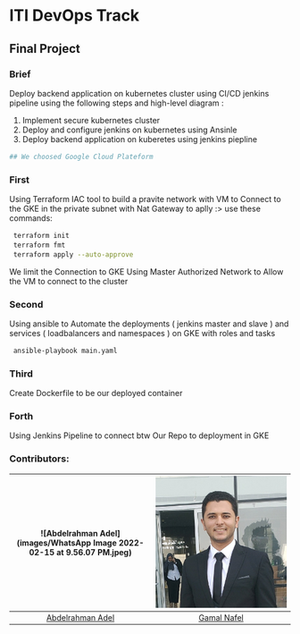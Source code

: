 # ITI DevOps Track 
## Final Project

### Brief
Deploy backend application on kubernetes cluster using CI/CD jenkins
pipeline using the following steps and high-level diagram :
1. Implement secure kubernetes cluster
2. Deploy and configure jenkins on kubernetes using Ansinle
3. Deploy backend application on kuberetes using jenkins piepline

```bash
## We choosed Google Cloud Plateform 
```
### First
Using Terraform IAC tool to build a pravite network with VM to Connect to the GKE in the private subnet with Nat Gateway
to aplly :> use these commands:
```bash
 terraform init
 terraform fmt
 terraform apply --auto-approve
```
We limit the Connection to GKE Using Master Authorized Network to Allow the VM to connect to the cluster

### Second
Using ansible to  Automate the deployments ( jenkins master and slave ) and services ( loadbalancers and namespaces ) on GKE with roles and tasks

```bash
 ansible-playbook main.yaml 
```

### Third 
Create Dockerfile to be our deployed container 


### Forth 
Using Jenkins Pipeline to connect btw Our Repo to deployment in GKE 



### Contributors:
|![Abdelrahman Adel](images/WhatsApp Image 2022-02-15 at 9.56.07 PM.jpeg)|![Gamal Nafel](images/1637527753861.jpeg)|
|:-----------------:|:-----------------:|
|[Abdelrahman Adel](https://github.com/Abdelrahmanadel58)|[Gamal Nafel](https://github.com/enggamal)|

